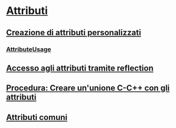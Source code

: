 # [Attributi](index.md)
## [Creazione di attributi personalizzati](creating-custom-attributes.md)
### [AttributeUsage](attributeusage.md)
## [Accesso agli attributi tramite reflection](accessing-attributes-by-using-reflection.md)
## [Procedura: Creare un'unione C-C++ con gli attributi](how-to-create-a-c-cpp-union-by-using-attributes.md)
## [Attributi comuni](common-attributes.md)
